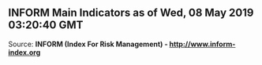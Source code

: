 ## INFORM Main Indicators as of Wed, 08 May 2019 03:20:40 GMT

Source: **INFORM (Index For Risk Management) - http://www.inform-index.org**